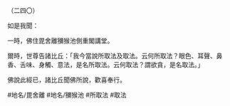（二四〇）

如是我聞：

一時，佛住毘舍離獼猴池側重閣講堂。

爾時，世尊告諸比丘：「我今當說所取法及取法。云何所取法？眼色、耳聲、鼻香、舌味、身觸、意法，是名所取法。云何取法？謂欲貪，是名取法。」

佛說此經已，諸比丘聞佛所說，歡喜奉行。

#地名/毘舍離
#地名/獼猴池
#所取法
#取法
